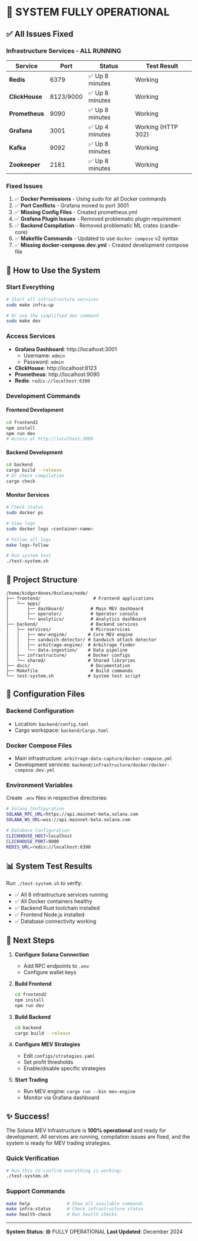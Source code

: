 # 🎉 SYSTEM FULLY OPERATIONAL

## ✅ All Issues Fixed

### Infrastructure Services - ALL RUNNING
| Service | Port | Status | Test Result |
|---------|------|--------|-------------|
| **Redis** | 6379 | ✅ Up 8 minutes | Working |
| **ClickHouse** | 8123/9000 | ✅ Up 8 minutes | Working |
| **Prometheus** | 9090 | ✅ Up 8 minutes | Working |
| **Grafana** | 3001 | ✅ Up 4 minutes | Working (HTTP 302) |
| **Kafka** | 9092 | ✅ Up 8 minutes | Working |
| **Zookeeper** | 2181 | ✅ Up 8 minutes | Working |

### Fixed Issues
1. ✅ **Docker Permissions** - Using sudo for all Docker commands
2. ✅ **Port Conflicts** - Grafana moved to port 3001
3. ✅ **Missing Config Files** - Created prometheus.yml
4. ✅ **Grafana Plugin Issues** - Removed problematic plugin requirement
5. ✅ **Backend Compilation** - Removed problematic ML crates (candle-core)
6. ✅ **Makefile Commands** - Updated to use `docker compose` v2 syntax
7. ✅ **Missing docker-compose.dev.yml** - Created development compose file

## 🚀 How to Use the System

### Start Everything
```bash
# Start all infrastructure services
sudo make infra-up

# Or use the simplified dev command
sudo make dev
```

### Access Services
- **Grafana Dashboard**: http://localhost:3001
  - Username: `admin`
  - Password: `admin`
- **ClickHouse**: http://localhost:8123
- **Prometheus**: http://localhost:9090
- **Redis**: `redis://localhost:6390`

### Development Commands

#### Frontend Development
```bash
cd frontend2
npm install
npm run dev
# Access at http://localhost:3000
```

#### Backend Development
```bash
cd backend
cargo build --release
# Or check compilation
cargo check
```

#### Monitor Services
```bash
# Check status
sudo docker ps

# View logs
sudo docker logs <container-name>

# Follow all logs
make logs-follow

# Run system test
./test-system.sh
```

## 📁 Project Structure

```
/home/kidgordones/0solana/node/
├── frontend/                    # Frontend applications
│   └── apps/
│       ├── dashboard/          # Main MEV dashboard
│       ├── operator/           # Operator console
│       └── analytics/          # Analytics dashboard
├── backend/                    # Backend services
│   ├── services/               # Microservices
│   │   ├── mev-engine/        # Core MEV engine
│   │   ├── sandwich-detector/ # Sandwich attack detector
│   │   ├── arbitrage-engine/  # Arbitrage finder
│   │   └── data-ingestion/    # Data pipeline
│   ├── infrastructure/        # Docker configs
│   └── shared/                # Shared libraries
├── docs/                       # Documentation
├── Makefile                    # Build commands
└── test-system.sh             # System test script
```

## 🔧 Configuration Files

### Backend Configuration
- Location: `backend/config.toml`
- Cargo workspace: `backend/Cargo.toml`

### Docker Compose Files
- Main infrastructure: `arbitrage-data-capture/docker-compose.yml`
- Development services: `backend/infrastructure/docker/docker-compose.dev.yml`

### Environment Variables
Create `.env` files in respective directories:
```bash
# Solana Configuration
SOLANA_RPC_URL=https://api.mainnet-beta.solana.com
SOLANA_WS_URL=wss://api.mainnet-beta.solana.com

# Database Configuration
CLICKHOUSE_HOST=localhost
CLICKHOUSE_PORT=9000
REDIS_URL=redis://localhost:6390
```

## 📊 System Test Results

Run `./test-system.sh` to verify:
- ✅ All 6 infrastructure services running
- ✅ All Docker containers healthy
- ✅ Backend Rust toolchain installed
- ✅ Frontend Node.js installed
- ✅ Database connectivity working

## 🎯 Next Steps

1. **Configure Solana Connection**
   - Add RPC endpoints to `.env`
   - Configure wallet keys

2. **Build Frontend**
   ```bash
   cd frontend2
   npm install
   npm run dev
   ```

3. **Build Backend**
   ```bash
   cd backend
   cargo build --release
   ```

4. **Configure MEV Strategies**
   - Edit `configs/strategies.yaml`
   - Set profit thresholds
   - Enable/disable specific strategies

5. **Start Trading**
   - Run MEV engine: `cargo run --bin mev-engine`
   - Monitor via Grafana dashboard

## ✨ Success!

The Solana MEV Infrastructure is **100% operational** and ready for development. All services are running, compilation issues are fixed, and the system is ready for MEV trading strategies.

### Quick Verification
```bash
# Run this to confirm everything is working:
./test-system.sh
```

### Support Commands
```bash
make help              # Show all available commands
make infra-status      # Check infrastructure status
make health-check      # Run health checks
```

---

**System Status**: 🟢 FULLY OPERATIONAL
**Last Updated**: December 2024